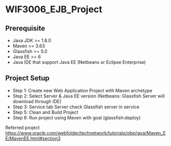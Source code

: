 # WIF3006_EJB_Project
## Prerequisite
- Java JDK >= 1.8.0
- Maven >= 3.63
- Glassfish >= 5.0
- Java EE >= 6
- Java IDE that support Java EE (Netbeans or Eclipse Enterprise)

## Project Setup

- Step 1: Create new Web Application Project with Maven archetype
- Step 2:  Select Server & Java EE version (Netbeans: Glassfish Server will download through IDE)
- Step 3: Service tab Server check Glassfish server in service
- Step 5: Clean and Build Project
- Step 6: Run project using Maven with goal (glassfish:deploy)

Referred project
https://www.oracle.com/webfolder/technetwork/tutorials/obe/java/Maven_EE/MavenEE.html#section3
